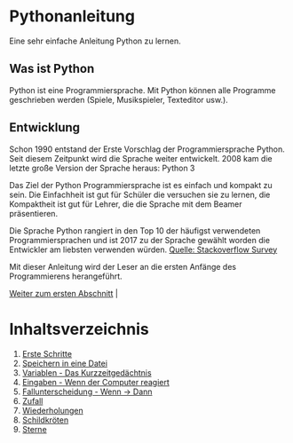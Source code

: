 # Pythonanleitung
Eine sehr einfache Anleitung Python zu lernen.

## Was ist Python
Python ist eine Programmiersprache. Mit Python können alle Programme geschrieben
werden (Spiele, Musikspieler, Texteditor usw.).

## Entwicklung

Schon 1990 entstand der Erste Vorschlag der Programmiersprache Python.
Seit diesem Zeitpunkt wird die Sprache weiter entwickelt.
2008 kam die letzte große Version der Sprache heraus: Python 3

Das Ziel der Python Programmiersprache ist es einfach und kompakt zu sein.
Die Einfachheit ist gut für Schüler die versuchen sie zu lernen,
die Kompaktheit ist gut für Lehrer, die die Sprache mit dem Beamer
präsentieren.

Die Sprache Python rangiert in den Top 10 der häufigst verwendeten
Programmiersprachen und ist 2017 zu der Sprache gewählt worden die Entwickler am
liebsten verwenden würden.
[Quelle: Stackoverflow Survey](https://insights.stackoverflow.com/survey/2017)


Mit dieser Anleitung wird der Leser an die ersten Anfänge des Programmierens herangeführt.

[Weiter zum ersten Abschnitt](01ErsteSchritte.md) |

# Inhaltsverzeichnis

1. [Erste Schritte](01ErsteSchritte.md)
1. [Speichern in eine Datei](02Speichern.md)
1. [Variablen - Das Kurzzeitgedächtnis](03Variablen.md)
1. [Eingaben - Wenn der Computer reagiert](04Eingaben.md)
1. [Fallunterscheidung - Wenn -> Dann](05BedingtesAusfuehren.md)
1. [Zufall](06Zufall.md)
1. [Wiederholungen](07Wiederholungen.md)
1. [Schildkröten](08Turtle.md)
1. [Sterne](08Sterne.md)








